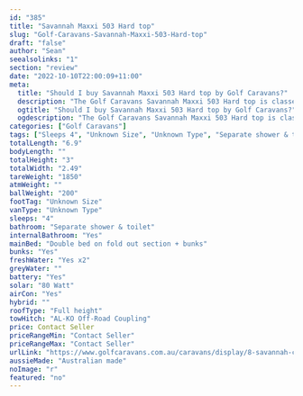 ```yaml
---
id: "385"
title: "Savannah Maxxi 503 Hard top"
slug: "Golf-Caravans-Savannah-Maxxi-503-Hard-top"
draft: "false"
author: "Sean"
seealsolinks: "1"
section: "review"
date: "2022-10-10T22:00:09+11:00"
meta:
  title: "Should I buy Savannah Maxxi 503 Hard top by Golf Caravans?"
  description: "The Golf Caravans Savannah Maxxi 503 Hard top is classed as Unknown Type, and sleeps 4 people. It is Australian made and comes in at Unknown Size. It generally has Separate shower & toilet."
  ogtitle: "Should I buy Savannah Maxxi 503 Hard top by Golf Caravans?"
  ogdescription: "The Golf Caravans Savannah Maxxi 503 Hard top is classed as Unknown Type, and sleeps 4 people. It is Australian made and comes in at Unknown Size. It generally has Separate shower & toilet."
categories: ["Golf Caravans"]
tags: ["Sleeps 4", "Unknown Size", "Unknown Type", "Separate shower & toilet", "Full height", "Price Unknown", "Australian made"]
totalLength: "6.9"
bodyLength: ""
totalHeight: "3"
totalWidth: "2.49"
tareWeight: "1850"
atmWeight: ""
ballWeight: "200"
footTag: "Unknown Size"
vanType: "Unknown Type"
sleeps: "4"
bathroom: "Separate shower & toilet"
internalBathroom: "Yes"
mainBed: "Double bed on fold out section + bunks"
bunks: "Yes"
freshWater: "Yes x2"
greyWater: ""
battery: "Yes"
solar: "80 Watt"
airCon: "Yes"
hybrid: ""
roofType: "Full height"
towHitch: "AL-KO Off-Road Coupling"
price: Contact Seller
priceRangeMin: "Contact Seller"
priceRangeMax: "Contact Seller"
urlLink: "https://www.golfcaravans.com.au/caravans/display/8-savannah-caravan-range-/"
aussieMade: "Australian made"
noImage: "r"
featured: "no"
---
```

